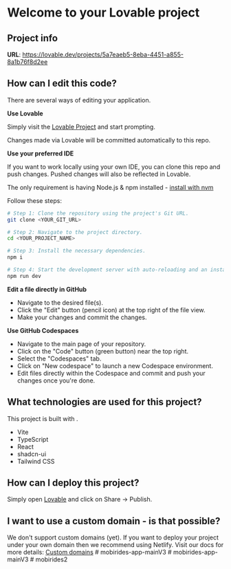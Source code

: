 # Welcome to your Lovable project

## Project info

**URL**: https://lovable.dev/projects/5a7eaeb5-8eba-4451-a855-8a1b76f8d2ee

## How can I edit this code?

There are several ways of editing your application.

**Use Lovable**

Simply visit the [Lovable Project](https://lovable.dev/projects/5a7eaeb5-8eba-4451-a855-8a1b76f8d2ee) and start prompting.

Changes made via Lovable will be committed automatically to this repo.

**Use your preferred IDE**

If you want to work locally using your own IDE, you can clone this repo and push changes. Pushed changes will also be reflected in Lovable.

The only requirement is having Node.js & npm installed - [install with nvm](https://github.com/nvm-sh/nvm#installing-and-updating)

Follow these steps:

```sh
# Step 1: Clone the repository using the project's Git URL.
git clone <YOUR_GIT_URL>

# Step 2: Navigate to the project directory.
cd <YOUR_PROJECT_NAME>

# Step 3: Install the necessary dependencies.
npm i

# Step 4: Start the development server with auto-reloading and an instant preview.
npm run dev
```

**Edit a file directly in GitHub**

- Navigate to the desired file(s).
- Click the "Edit" button (pencil icon) at the top right of the file view.
- Make your changes and commit the changes.

**Use GitHub Codespaces**

- Navigate to the main page of your repository.
- Click on the "Code" button (green button) near the top right.
- Select the "Codespaces" tab.
- Click on "New codespace" to launch a new Codespace environment.
- Edit files directly within the Codespace and commit and push your changes once you're done.

## What technologies are used for this project?

This project is built with .

- Vite
- TypeScript
- React
- shadcn-ui
- Tailwind CSS

## How can I deploy this project?

Simply open [Lovable](https://lovable.dev/projects/5a7eaeb5-8eba-4451-a855-8a1b76f8d2ee) and click on Share -> Publish.

## I want to use a custom domain - is that possible?

We don't support custom domains (yet). If you want to deploy your project under your own domain then we recommend using Netlify. Visit our docs for more details: [Custom domains](https://docs.lovable.dev/tips-tricks/custom-domain/)
#   m o b i r i d e s - a p p - m a i n V 3  
 #   m o b i r i d e s - a p p - m a i n V 3  
 #   m o b i r i d e s 2  
 